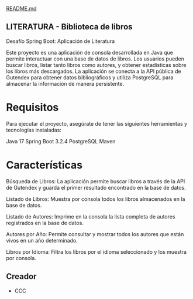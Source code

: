 
[README.md](https://github.com/user-attachments/files/21818448/README.md)
## LITERATURA - Biblioteca de libros
Desafío Spring Boot: Aplicación de Literatura

Este proyecto es una aplicación de consola desarrollada en Java que permite interactuar con una base de datos de libros. Los usuarios pueden buscar libros, listar tanto libros como autores, y obtener estadísticas sobre los libros más descargados. La aplicación se conecta a la API pública de Gutendex para obtener datos bibliográficos y utiliza PostgreSQL para almacenar la información de manera persistente.

# Requisitos

Para ejecutar el proyecto, asegúrate de tener las siguientes herramientas y tecnologías instaladas:

Java 17
Spring Boot 3.2.4
PostgreSQL
Maven

# Características 

Búsqueda de Libros: La aplicación permite buscar libros a través de la API de Gutendex y guarda el primer resultado encontrado en la base de datos.

Listado de Libros: Muestra por consola todos los libros almacenados en la base de datos.

Listado de Autores: Imprime en la consola la lista completa de autores registrados en la base de datos.

Autores por Año: Permite consultar y mostrar todos los autores que están vivos en un año determinado.

Libros por Idioma: Filtra los libros por el idioma seleccionado y los muestra por consola.

## Creador
- CCC


